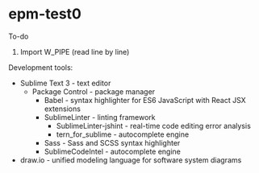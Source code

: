 # epm-test0
To-do
1) Import W_PIPE (read line by line)

Development tools:
- Sublime Text 3 - text editor
	- Package Control - package manager
		- Babel - syntax highlighter for ES6 JavaScript with React JSX extensions
		- SublimeLinter - linting framework
			- SublimeLinter-jshint - real-time code editing error analysis
			- tern_for_sublime - autocomplete engine
		- Sass - Sass and SCSS syntax highlighter
		- SublimeCodeIntel - autocomplete engine
- draw.io - unified modeling language for software system diagrams